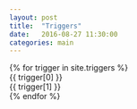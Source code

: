 ```yaml
---
layout: post
title:  "Triggers"
date:   2016-08-27 11:30:00
categories: main
---
```


<section class="algs">
  {% for trigger in site.triggers %}
    <div class="alg">
      <div>{{ trigger[0] }}</div>
      <span>{{ trigger[1] }}</span>
    </div>
  {% endfor %}
</section>

